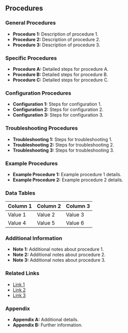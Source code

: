 ## Procedures

### General Procedures

*   **Procedure 1:**  Description of procedure 1.
*   **Procedure 2:** Description of procedure 2.
*   **Procedure 3:** Description of procedure 3.

### Specific Procedures

*   **Procedure A:** Detailed steps for procedure A.
*   **Procedure B:** Detailed steps for procedure B.
*   **Procedure C:** Detailed steps for procedure C.

### Configuration Procedures

*   **Configuration 1:** Steps for configuration 1.
*   **Configuration 2:** Steps for configuration 2.
*   **Configuration 3:** Steps for configuration 3.

### Troubleshooting Procedures

*   **Troubleshooting 1:** Steps for troubleshooting 1.
*   **Troubleshooting 2:** Steps for troubleshooting 2.
*   **Troubleshooting 3:** Steps for troubleshooting 3.

### Example Procedures

*   **Example Procedure 1:** Example procedure 1 details.
*   **Example Procedure 2:** Example procedure 2 details.

### Data Tables

| Column 1 | Column 2 | Column 3 |
|---|---|---|
| Value 1 | Value 2 | Value 3 |
| Value 4 | Value 5 | Value 6 |

### Additional Information

*   **Note 1:** Additional notes about procedure 1.
*   **Note 2:** Additional notes about procedure 2.
*   **Note 3:** Additional notes about procedure 3.

### Related Links

*   [Link 1](link1.com)
*   [Link 2](link2.com)
*   [Link 3](link3.com)

### Appendix

*   **Appendix A:** Additional details.
*   **Appendix B:** Further information.
